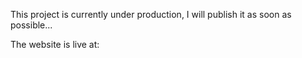 This project is currently under production, I will publish it as soon as possible...

The website is live at:
